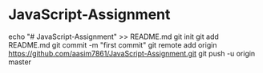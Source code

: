 # JavaScript-Assignment
echo "# JavaScript-Assignment" >> README.md
git init
git add README.md
git commit -m "first commit"
git remote add origin https://github.com/aasim7861/JavaScript-Assignment.git
git push -u origin master
